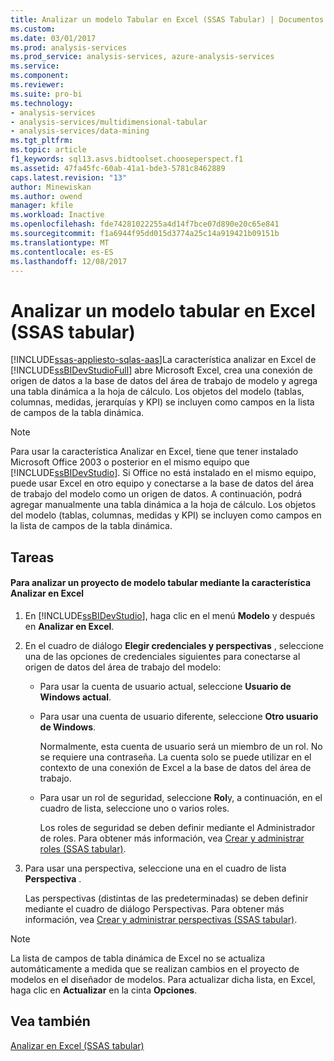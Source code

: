 ```yaml
---
title: Analizar un modelo Tabular en Excel (SSAS Tabular) | Documentos de Microsoft
ms.custom: 
ms.date: 03/01/2017
ms.prod: analysis-services
ms.prod_service: analysis-services, azure-analysis-services
ms.service: 
ms.component: 
ms.reviewer: 
ms.suite: pro-bi
ms.technology:
- analysis-services
- analysis-services/multidimensional-tabular
- analysis-services/data-mining
ms.tgt_pltfrm: 
ms.topic: article
f1_keywords: sql13.asvs.bidtoolset.chooseperspect.f1
ms.assetid: 47fa45fc-60ab-41a1-bde3-5781c8462889
caps.latest.revision: "13"
author: Minewiskan
ms.author: owend
manager: kfile
ms.workload: Inactive
ms.openlocfilehash: fde74281022255a4d14f7bce07d890e20c65e841
ms.sourcegitcommit: f1a6944f95dd015d3774a25c14a919421b09151b
ms.translationtype: MT
ms.contentlocale: es-ES
ms.lasthandoff: 12/08/2017
---
```

# <a name="analyze-a-tabular-model-in-excel-ssas-tabular"></a>Analizar un modelo tabular en Excel (SSAS tabular)
[!INCLUDE[ssas-appliesto-sqlas-aas](../../includes/ssas-appliesto-sqlas-aas.md)]La característica analizar en Excel de [!INCLUDE[ssBIDevStudioFull](../../includes/ssbidevstudiofull-md.md)] abre Microsoft Excel, crea una conexión de origen de datos a la base de datos del área de trabajo de modelo y agrega una tabla dinámica a la hoja de cálculo. Los objetos del modelo (tablas, columnas, medidas, jerarquías y KPI) se incluyen como campos en la lista de campos de la tabla dinámica.  
  
> [!NOTE]  
>  Para usar la característica Analizar en Excel, tiene que tener instalado Microsoft Office 2003 o posterior en el mismo equipo que [!INCLUDE[ssBIDevStudio](../../includes/ssbidevstudio-md.md)]. Si Office no está instalado en el mismo equipo, puede usar Excel en otro equipo y conectarse a la base de datos del área de trabajo del modelo como un origen de datos. A continuación, podrá agregar manualmente una tabla dinámica a la hoja de cálculo. Los objetos del modelo (tablas, columnas, medidas y KPI) se incluyen como campos en la lista de campos de la tabla dinámica.  
  
## <a name="tasks"></a>Tareas  
  
#### <a name="to-analyze-a-tabular-model-project-by-using-the-analyze-in-excel-feature"></a>Para analizar un proyecto de modelo tabular mediante la característica Analizar en Excel  
  
1.  En [!INCLUDE[ssBIDevStudio](../../includes/ssbidevstudio-md.md)], haga clic en el menú **Modelo** y después en **Analizar en Excel**.  
  
2.  En el cuadro de diálogo **Elegir credenciales y perspectivas** , seleccione una de las opciones de credenciales siguientes para conectarse al origen de datos del área de trabajo del modelo:  
  
    -   Para usar la cuenta de usuario actual, seleccione **Usuario de Windows actual**.  
  
    -   Para usar una cuenta de usuario diferente, seleccione **Otro usuario de Windows**.  
  
         Normalmente, esta cuenta de usuario será un miembro de un rol. No se requiere una contraseña. La cuenta solo se puede utilizar en el contexto de una conexión de Excel a la base de datos del área de trabajo.  
  
    -   Para usar un rol de seguridad, seleccione **Rol**y, a continuación, en el cuadro de lista, seleccione uno o varios roles.  
  
         Los roles de seguridad se deben definir mediante el Administrador de roles. Para obtener más información, vea [Crear y administrar roles &#40;SSAS tabular&#41;](../../analysis-services/tabular-models/create-and-manage-roles-ssas-tabular.md).  
  
3.  Para usar una perspectiva, seleccione una en el cuadro de lista **Perspectiva** .  
  
     Las perspectivas (distintas de las predeterminadas) se deben definir mediante el cuadro de diálogo Perspectivas. Para obtener más información, vea [Crear y administrar perspectivas &#40;SSAS tabular&#41;](../../analysis-services/tabular-models/create-and-manage-perspectives-ssas-tabular.md).  
  
> [!NOTE]  
>  La lista de campos de tabla dinámica de Excel no se actualiza automáticamente a medida que se realizan cambios en el proyecto de modelos en el diseñador de modelos. Para actualizar dicha lista, en Excel, haga clic en **Actualizar** en la cinta **Opciones**.  
  
## <a name="see-also"></a>Vea también  
 [Analizar en Excel &#40;SSAS tabular&#41;](../../analysis-services/tabular-models/analyze-in-excel-ssas-tabular.md)  
  
  
